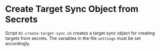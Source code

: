 # Create Target Sync Object from Secrets

Script `01-create-target-sync.sh` creates a target sync object for creating targets from secrets. The variables in 
the file `settings` must be set accordingly.
